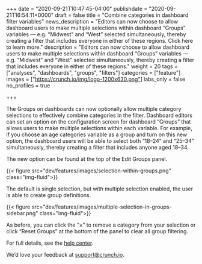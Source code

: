 +++
date = "2020-09-21T10:47:45-04:00"
publishdate = "2020-09-21T16:54:11+0000"
draft = false
title = "Combine categories in dashboard filter variables"
news_description = "Editors can now choose to allow dashboard users to make multiple selections within dashboard “Groups” variables — e.g. “Midwest” and “West” selected simultaneously, thereby creating a filter that includes everyone in either of these regions. Click here to learn more."
description = "Editors can now choose to allow dashboard users to make multiple selections within dashboard “Groups” variables — e.g. “Midwest” and “West” selected simultaneously, thereby creating a filter that includes everyone in either of these regions."
weight = 20
tags = ["analyses", "dashboards", "groups", "filters"]
categories = ["feature"]
images = ["https://crunch.io/img/logo-1200x630.png"]
labs_only = false
no_profiles = true

+++

The Groups on dashboards can now optionally allow multiple category selections to effectively combine categories in the filter. Dashboard editors can set an option on the configuration screen for dashboard “Groups” that allows users to make multiple selections within each variable. For example, if you choose an age categories variable as a group and turn on this new option, the dashboard users will be able to select both “18–24” and “25–34” simultaneously, thereby creating a filter that includes anyone aged 18–34.

The new option can be found at the top of the Edit Groups panel.

{{< figure src="dev/features/images/selection-within-groups.png" class="img-fluid">}}

The default is single selection, but with multiple selection enabled, the user is able to create group definitions.

{{< figure src="dev/features/images/multiple-selection-in-groups-sidebar.png" class="img-fluid">}}

As before, you can click the “×” to remove a category from your selection or click “Reset Groups” at the bottom of the panel to clear all group filtering.

For full details, see the [help center](https://help.crunch.io/hc/en-us/articles/360040053432-How-to-apply-filters-to-a-dataset-dashboard).

We’d love your feedback at [support@crunch.io](mailto:support@crunch.io).
